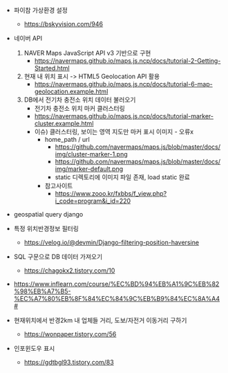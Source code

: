 - 파이참 가상환경 설정
  - https://bskyvision.com/946
- 네이버 API 
  1. NAVER Maps JavaScript API v3 기반으로 구현
     - https://navermaps.github.io/maps.js.ncp/docs/tutorial-2-Getting-Started.html
  2. 현재 내 위치 표시 -> HTML5 Geolocation API 활용
     - https://navermaps.github.io/maps.js.ncp/docs/tutorial-6-map-geolocation.example.html
  3. DB에서 전기차 충전소 위치 데이터 불러오기
     - 전기차 충전소 위치 마커 클러스터링
     - https://navermaps.github.io/maps.js.ncp/docs/tutorial-marker-cluster.example.html
     - 이슈) 클러스터링, 보이는 영역 지도만 마커 표시 이미지 - 오류x
       - home_path / url 
         - https://github.com/navermaps/maps.js/blob/master/docs/img/cluster-marker-1.png
         - https://github.com/navermaps/maps.js/blob/master/docs/img/marker-default.png
         - static 디렉토리에 이미지 파일 존재, load static 완료
       - 참고사이트 
         - https://www.zooo.kr/fxbbs/f_view.php?i_code=program&i_id=220

- geospatial query django

- 특정 위치반경정보 필터링
  - https://velog.io/@devmin/Django-filtering-position-haversine 
- SQL 구문으로 DB 데이터 가져오기
  - https://chagokx2.tistory.com/10

- https://www.inflearn.com/course/%EC%BD%94%EB%A1%9C%EB%82%98%EB%A7%B5-%EC%A7%80%EB%8F%84%EC%84%9C%EB%B9%84%EC%8A%A4#

- 현재위치에서 반경2km 내 업체들 거리, 도보/자전거 이동거리 구하기
  - https://wonpaper.tistory.com/56
- 인포윈도우 표시
  - https://gdtbgl93.tistory.com/83